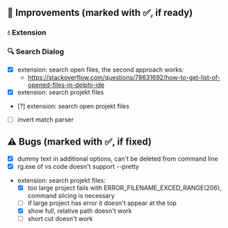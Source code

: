 <!--

Version:     v2.8.1-beta
PrevVersion: v2.8.0-beta

Help Formatting:
https://docs.github.com/en/get-started/writing-on-github/getting-started-with-writing-and-formatting-on-github/basic-writing-and-formatting-syntax, 
https://github.com/ikatyang/emoji-cheat-sheet/blob/master/README.md)

### :mag: Search Dialog
# + new featuren
# + new feature
 
### :warning: Bug Fixes
#* bug

-->

## :rocket: Improvements (marked with :white_check_mark:, if ready)

### :droplet: Extension

### :mag: Search Dialog
- [x] extension: search open files, the second approach works: 
    - https://stackoverflow.com/questions/78631692/how-to-get-list-of-opened-files-in-delphi-ide
- [x] extension: search projekt files
- [?] extension: search open projekt files
- [ ] invert match parser

## :warning: Bugs (marked with :white_check_mark:, if fixed)
- [x] dummy text in additional options, can't be deleted from command line
- [x] rg.exe of vs code doesn't support --pretty
- extension: search projekt files:
  - [x] too large project fails with ERROR_FILENAME_EXCED_RANGE(206), command slicing is necessary
  - [ ] if large project has error it doesn't appear at the top
  - [x] show full, relative path doesn't work
  - [ ] short cut doesn't work
